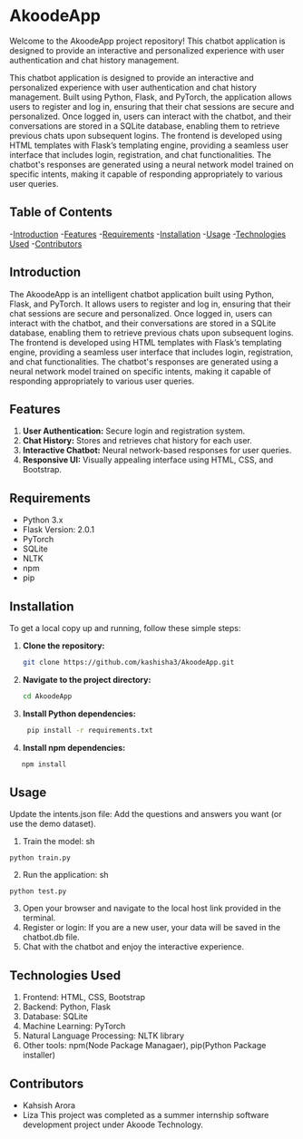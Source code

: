 # AkoodeApp

Welcome to the AkoodeApp project repository! This chatbot application is designed to provide an interactive and personalized experience with user authentication and chat history management.

This chatbot application is designed to provide an interactive and personalized experience with user authentication and chat history management. Built using Python, Flask, and PyTorch, the application allows users to register and log in, ensuring that their chat sessions are secure and personalized. Once logged in, users can interact with the chatbot, and their conversations are stored in a SQLite database, enabling them to retrieve previous chats upon subsequent logins. The frontend is developed using HTML templates with Flask’s templating engine, providing a seamless user interface that includes login, registration, and chat functionalities. The chatbot's responses are generated using a neural network model trained on specific intents, making it capable of responding appropriately to various user queries.

## Table of Contents

-[Introduction](#introduction)
-[Features](#features)
-[Requirements](#requirements)
-[Installation](#installation)
-[Usage](#usage)
-[Technologies Used](#technologiesused)
-[Contributors](#contributors)

## Introduction

The AkoodeApp is an intelligent chatbot application built using Python, Flask, and PyTorch. It allows users to register and log in, ensuring that their chat sessions are secure and personalized. Once logged in, users can interact with the chatbot, and their conversations are stored in a SQLite database, enabling them to retrieve previous chats upon subsequent logins. The frontend is developed using HTML templates with Flask’s templating engine, providing a seamless user interface that includes login, registration, and chat functionalities. The chatbot's responses are generated using a neural network model trained on specific intents, making it capable of responding appropriately to various user queries.

## Features

1. **User Authentication:** Secure login and registration system.
2. **Chat History:** Stores and retrieves chat history for each user.
3. **Interactive Chatbot:** Neural network-based responses for user queries.
4. **Responsive UI:** Visually appealing interface using HTML, CSS, and Bootstrap.


## Requirements
- Python 3.x
- Flask Version: 2.0.1
- PyTorch
- SQLite
- NLTK
- npm
- pip


## Installation

To get a local copy up and running, follow these simple steps:

1. **Clone the repository:**
    ```sh
    git clone https://github.com/kashisha3/AkoodeApp.git
    ```
2. **Navigate to the project directory:**
    ```sh
    cd AkoodeApp
    ```

3. **Install Python dependencies:**
   ```sh
    pip install -r requirements.txt

    ```

4. **Install npm dependencies:**
 ```sh
    npm install

 ```

## Usage

Update the intents.json file: Add the questions and answers you want (or use the demo dataset).
1. Train the model:
sh
```
python train.py
```
2. Run the application:
sh
```
python test.py
```
3. Open your browser and navigate to the local host link provided in the terminal.
4. Register or login: If you are a new user, your data will be saved in the chatbot.db file.
5. Chat with the chatbot and enjoy the interactive experience.

## Technologies Used

1. Frontend: HTML, CSS, Bootstrap
2. Backend: Python, Flask
3. Database: SQLite
4.  Machine Learning: PyTorch
5. Natural Language Processing: NLTK library
6. Other tools: npm(Node Package Managaer), pip(Python Package installer)
   
## Contributors
- Kahsish Arora 
- Liza
This project was completed as a summer internship software development project under Akoode Technology.

